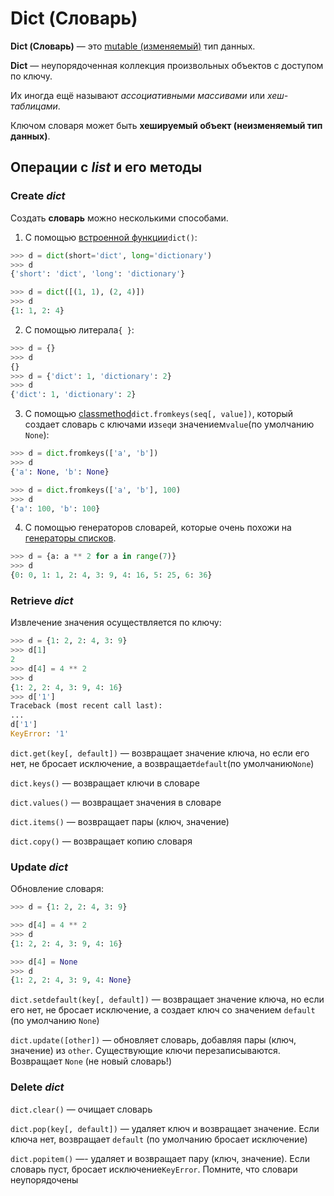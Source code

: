# Dict (Словарь)
**Dict (Словарь)**  — это [mutable (изменяемый)](Python-DataTypes(Типы%20данных).md)
тип данных. 

**Dict** — неупорядоченная коллекция произвольных объектов с 
доступом по ключу. <br>

Их иногда ещё называют *ассоциативными массивами* или *хеш-таблицами*.

Ключом словаря может быть **хешируемый объект (неизменяемый тип данных)**.  

## Операции с ***list*** и его методы
### Create ***dict***
Создать **словарь** можно несколькими способами.<br> 
1. С помощью [встроенной функции](Python-Встроенные%20функции.md)`dict()`:
```python
>>> d = dict(short='dict', long='dictionary')
>>> d
{'short': 'dict', 'long': 'dictionary'}

>>> d = dict([(1, 1), (2, 4)])
>>> d
{1: 1, 2: 4}
```

2. С помощью литерала`{ }`:
```python
>>> d = {}
>>> d
{}
>>> d = {'dict': 1, 'dictionary': 2}
>>> d
{'dict': 1, 'dictionary': 2}
```

3. C помощью [classmethod](../OOP/ООП-Методы%20классов.md)`dict.fromkeys(seq[, value])`, 
который создает словарь с ключами из`seq`и значением`value`(по умолчанию `None`):
```python
>>> d = dict.fromkeys(['a', 'b'])
>>> d
{'a': None, 'b': None}

>>> d = dict.fromkeys(['a', 'b'], 100)
>>> d
{'a': 100, 'b': 100}
```

4. C помощью генераторов словарей, которые очень похожи на [генераторы списков](../Python-Генераторы%20списков.md).
```python
>>> d = {a: a ** 2 for a in range(7)}
>>> d
{0: 0, 1: 1, 2: 4, 3: 9, 4: 16, 5: 25, 6: 36}
```

### Retrieve ***dict***
Извлечение значения осуществляется по ключу:
```python
>>> d = {1: 2, 2: 4, 3: 9}
>>> d[1]
2
>>> d[4] = 4 ** 2
>>> d
{1: 2, 2: 4, 3: 9, 4: 16}
>>> d['1']
Traceback (most recent call last):
...
d['1']
KeyError: '1'
```
`dict.get(key[, default])` — возвращает значение ключа, но если его нет,
не бросает исключение, а возвращает`default`(по умолчанию`None`)

`dict.keys()` — возвращает ключи в словаре

`dict.values()` — возвращает значения в словаре

`dict.items()` — возвращает пары (ключ, значение)

`dict.copy()` — возвращает копию словаря

### Update ***dict***
Обновление словаря:
```python
>>> d = {1: 2, 2: 4, 3: 9}

>>> d[4] = 4 ** 2
>>> d
{1: 2, 2: 4, 3: 9, 4: 16}

>>> d[4] = None
>>> d
{1: 2, 2: 4, 3: 9, 4: None}
```
`dict.setdefault(key[, default])` — возвращает значение ключа, но если его нет,
не бросает исключение, а создает ключ со значением `default` (по умолчанию `None`)

`dict.update([other])` — обновляет словарь, добавляя пары (ключ, значение) из `other`.
Существующие ключи перезаписываются. Возвращает `None` (не новый словарь!)

### Delete ***dict***

`dict.clear()` — очищает словарь

`dict.pop(key[, default])` — удаляет ключ и возвращает значение.
Если ключа нет, возвращает `default` (по умолчанию бросает исключение)

`dict.popitem()` —- удаляет и возвращает пару (ключ, значение).
Если словарь пуст, бросает исключение`KeyError`. Помните, что словари неупорядочены

